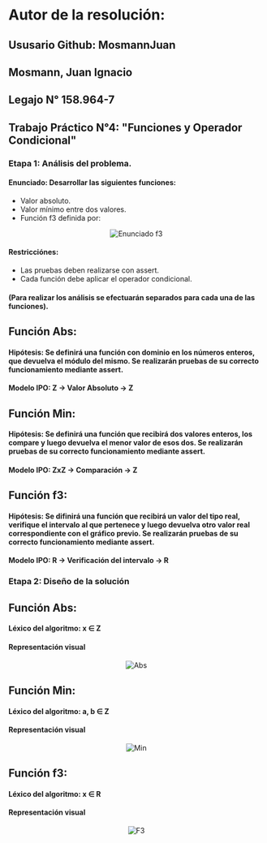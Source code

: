 # **Autor de la resolución:** 

## **Ususario Github:** MosmannJuan

## Mosmann, Juan Ignacio

## **Legajo N°** 158.964-7

## **Trabajo Práctico N°4:** "Funciones y Operador Condicional"
  
### **Etapa 1: Análisis del problema.**

#### **Enunciado:** Desarrollar las siguientes funciones: 
- Valor absoluto.
- Valor mínimo entre dos valores.
- Función f3 definida por:

<center>

![Enunciado f3](https://user-images.githubusercontent.com/63465251/83682639-96292380-a5ba-11ea-8615-946ff11e15ae.jpg)

</center>

#### Restricciónes: 
- Las pruebas deben realizarse con assert.
- Cada función debe aplicar el operador condicional.

#### (Para realizar los análisis se efectuarán separados para cada una de las funciones).

## **Función Abs:**

#### Hipótesis: Se definirá una función con dominio en los números enteros, que devuelva el módulo del mismo. Se realizarán pruebas de su correcto funcionamiento mediante assert.

#### Modelo IPO: Z → Valor Absoluto → Z

## **Función Min:**

#### Hipótesis: Se definirá una función que recibirá dos valores enteros, los compare y luego devuelva el menor valor de esos dos. Se realizarán pruebas de su correcto funcionamiento mediante assert.

#### Modelo IPO: ZxZ → Comparación → Z

## **Función f3:**

#### Hipótesis: Se difinirá una función que recibirá un valor del tipo real, verifique el intervalo al que pertenece y luego devuelva otro valor real correspondiente con el gráfico previo. Se realizarán pruebas de su correcto funcionamiento mediante assert.

#### Modelo IPO: R → Verificación del intervalo → R

### **Etapa 2: Diseño de la solución**

## **Función Abs:**

#### Léxico del algoritmo: x ∈ Z

#### Representación visual 

<center>

![Abs](https://user-images.githubusercontent.com/63465251/83683032-1ea7c400-a5bb-11ea-849e-e6abae5ea228.jpg)

</center>

## **Función Min:**

#### Léxico del algoritmo: a, b ∈ Z

#### Representación visual 

<center>

![Min](https://user-images.githubusercontent.com/63465251/83683093-37b07500-a5bb-11ea-8b31-cb2b4c14c4c0.jpg)

</center>

## **Función f3:**

#### Léxico del algoritmo: x ∈ R

#### Representación visual 

<center>

![F3](https://user-images.githubusercontent.com/63465251/83683152-50b92600-a5bb-11ea-9ac0-555cc7b15c75.jpg)

</center>

